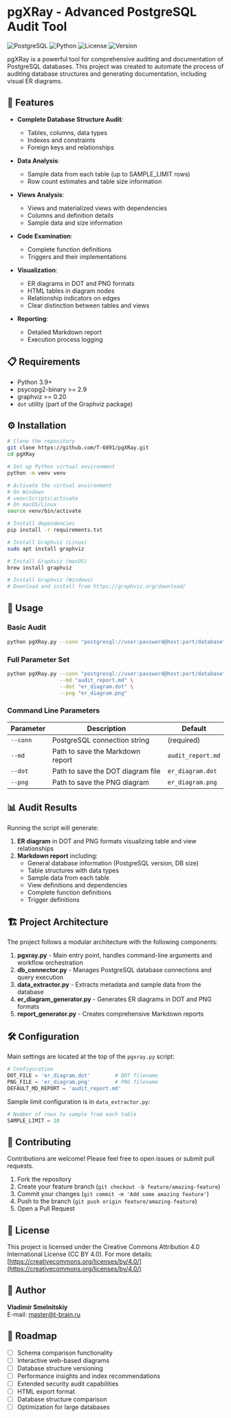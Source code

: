 # pgXRay - Advanced PostgreSQL Audit Tool

![PostgreSQL](https://img.shields.io/badge/PostgreSQL-336791?style=for-the-badge&logo=postgresql&logoColor=white)
![Python](https://img.shields.io/badge/Python-3776AB?style=for-the-badge&logo=python&logoColor=white)
![License](https://img.shields.io/badge/License-CC_BY_4.0-lightgrey.svg)
![Version](https://img.shields.io/badge/Version-2.0.1-blue.svg)

pgXRay is a powerful tool for comprehensive auditing and documentation of PostgreSQL databases. This project was created to automate the process of auditing database structures and generating documentation, including visual ER diagrams.

## 🚀 Features

- **Complete Database Structure Audit**:
  - Tables, columns, data types
  - Indexes and constraints
  - Foreign keys and relationships
  
- **Data Analysis**:
  - Sample data from each table (up to SAMPLE_LIMIT rows)
  - Row count estimates and table size information
  
- **Views Analysis**:
  - Views and materialized views with dependencies
  - Columns and definition details
  - Sample data and size information
  
- **Code Examination**:
  - Complete function definitions
  - Triggers and their implementations
  
- **Visualization**:
  - ER diagrams in DOT and PNG formats
  - HTML tables in diagram nodes
  - Relationship indicators on edges
  - Clear distinction between tables and views
  
- **Reporting**:
  - Detailed Markdown report
  - Execution process logging

## 📋 Requirements

- Python 3.9+
- psycopg2-binary >= 2.9
- graphviz >= 0.20
- `dot` utility (part of the Graphviz package)

## ⚙️ Installation

```bash
# Clone the repository
git clone https://github.com/T-6891/pgXRay.git
cd pgXRay

# Set up Python virtual environment
python -m venv venv

# Activate the virtual environment
# On Windows
# venv\Scripts\activate
# On macOS/Linux
source venv/bin/activate

# Install dependencies
pip install -r requirements.txt

# Install Graphviz (Linux)
sudo apt install graphviz

# Install Graphviz (macOS)
brew install graphviz

# Install Graphviz (Windows)
# Download and install from https://graphviz.org/download/
```

## 🔧 Usage

### Basic Audit

```bash
python pgXRay.py --conn "postgresql://user:password@host:port/database" --md "audit_report.md"
```

### Full Parameter Set

```bash
python pgXRay.py --conn "postgresql://user:password@host:port/database" \
                 --md "audit_report.md" \
                 --dot "er_diagram.dot" \
                 --png "er_diagram.png"
```

### Command Line Parameters

| Parameter | Description | Default |
|---------|------------|---------|
| `--conn` | PostgreSQL connection string | (required) |
| `--md` | Path to save the Markdown report | `audit_report.md` |
| `--dot` | Path to save the DOT diagram file | `er_diagram.dot` |
| `--png` | Path to save the PNG diagram | `er_diagram.png` |

## 📊 Audit Results

Running the script will generate:

1. **ER diagram** in DOT and PNG formats visualizing table and view relationships
2. **Markdown report** including:
   - General database information (PostgreSQL version, DB size)
   - Table structures with data types
   - Sample data from each table
   - View definitions and dependencies
   - Complete function definitions
   - Trigger definitions

## 🏗️ Project Architecture

The project follows a modular architecture with the following components:

1. **pgxray.py** - Main entry point, handles command-line arguments and workflow orchestration
2. **db_connector.py** - Manages PostgreSQL database connections and query execution
3. **data_extractor.py** - Extracts metadata and sample data from the database
4. **er_diagram_generator.py** - Generates ER diagrams in DOT and PNG formats
5. **report_generator.py** - Creates comprehensive Markdown reports

## 🛠️ Configuration

Main settings are located at the top of the `pgxray.py` script:

```python
# Configuration
DOT_FILE = 'er_diagram.dot'        # DOT filename
PNG_FILE = 'er_diagram.png'        # PNG filename
DEFAULT_MD_REPORT = 'audit_report.md'
```

Sample limit configuration is in `data_extractor.py`:

```python
# Number of rows to sample from each table
SAMPLE_LIMIT = 10
```

## 🤝 Contributing

Contributions are welcome! Please feel free to open issues or submit pull requests.

1. Fork the repository
2. Create your feature branch (`git checkout -b feature/amazing-feature`)
3. Commit your changes (`git commit -m 'Add some amazing feature'`)
4. Push to the branch (`git push origin feature/amazing-feature`)
5. Open a Pull Request

## 📄 License

This project is licensed under the Creative Commons Attribution 4.0 International License (CC BY 4.0).
For more details: [https://creativecommons.org/licenses/by/4.0/](https://creativecommons.org/licenses/by/4.0/)

## 👤 Author

**Vladimir Smelnitskiy**  
E-mail: master@t-brain.ru

## 📌 Roadmap

- [ ] Schema comparison functionality
- [ ] Interactive web-based diagrams
- [ ] Database structure versioning
- [ ] Performance insights and index recommendations
- [ ] Extended security audit capabilities
- [ ] HTML export format
- [ ] Database structure comparison
- [ ] Optimization for large databases
